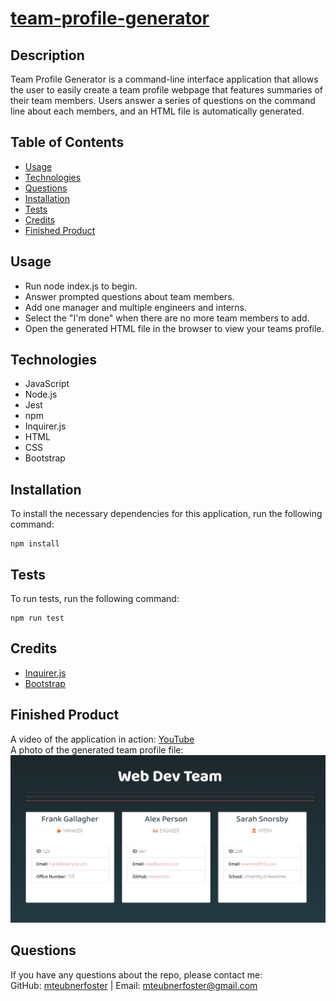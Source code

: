 # [team-profile-generator](https://github.com/mteubnerfoster/team-profile-generator) 


## Description

Team Profile Generator is a command-line interface application that allows the user to easily create a team profile webpage that features summaries of their team members. Users answer a series of questions on the command line about each members, and an HTML file is automatically generated. 

## Table of Contents
* [Usage](#usage)
* [Technologies](#technologies)
* [Questions](#questions)
* [Installation](#Installation)
* [Tests](#Tests)
* [Credits](#Credits)
* [Finished Product](#finished-product)


## Usage
* Run node index.js to begin.
* Answer prompted questions about team members.
* Add one manager and multiple engineers and interns.
* Select the "I'm done" when there are no more team members to add.
* Open the generated HTML file in the browser to view your teams profile.

## Technologies
* JavaScript
* Node.js
* Jest
* npm
* Inquirer.js
* HTML
* CSS
* Bootstrap

## Installation
To install the necessary dependencies for this application, run the following command: 
``` 
npm install 
``` 

## Tests
To run tests, run the following command: 
``` 
npm run test 
```

## Credits
* [Inquirer.js](https://www.npmjs.com/package/inquirer)
* [Bootstrap](https://getbootstrap.com/docs/5.1/getting-started/introduction/)

## Finished Product
A video of the application in action: [YouTube](https://www.youtube.com/watch?v=2D6pLlJZPZc)
<br>
A photo of the generated team profile file:
<br>
![](assets/images/exampleteamprofile.jpg)


## Questions
If you have any questions about the repo, please contact me:<br>
GitHub: [mteubnerfoster](https://github.com/mteubnerfoster) | Email: [mteubnerfoster@gmail.com](mailto:mteubnerfoster@gmail.com)
